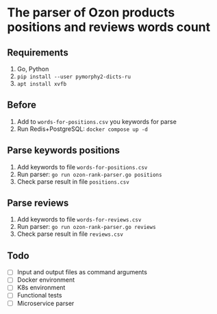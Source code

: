 # The parser of Ozon products positions and reviews words count

## Requirements

1. Go, Python
2. `pip install --user pymorphy2-dicts-ru`
3. `apt install xvfb`

## Before
1. Add to `words-for-positions.csv` you keywords for parse
2. Run Redis+PostgreSQL: `docker compose up -d`

## Parse keywords positions
1. Add keywords to file `words-for-positions.csv`
2. Run parser: `go run ozon-rank-parser.go positions`
3. Check parse result in file `positions.csv`

## Parse reviews
1. Add keywords to file `words-for-reviews.csv`
2. Run parser: `go run ozon-rank-parser.go reviews`
3. Check parse result in file `reviews.csv`

## Todo
- [ ] Input and output files as command arguments
- [ ] Docker environment
- [ ] K8s environment
- [ ] Functional tests
- [ ] Microservice parser
